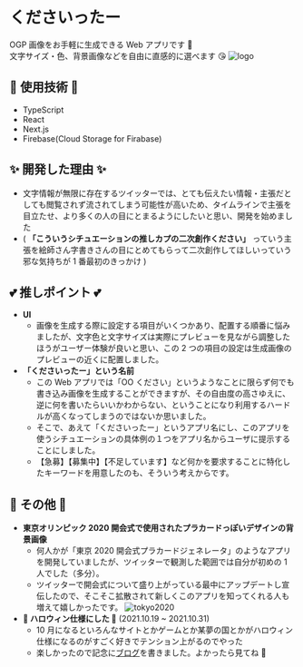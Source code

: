 # **くださいったー**

OGP 画像をお手軽に生成できる Web アプリです 🎉  
文字サイズ・色、背景画像などを自由に直感的に選べます 😘
![logo](https://kudasaitter.vercel.app/default.png)

## 🐣 使用技術 🐣

- TypeScript
- React
- Next.js
- Firebase(Cloud Storage for Firabase)

## ✨ 開発した理由 ✨

- 文字情報が無限に存在するツイッターでは、とても伝えたい情報・主張だとしても閲覧されず流されてしまう可能性が高いため、タイムラインで主張を目立たせ、より多くの人の目にとまるようにしたいと思い、開発を始めました
- ( **「こういうシチュエーションの推しカプの二次創作ください」** っていう主張を絵師さん字書きさんの目にとめてもらって二次創作してほしいっていう邪な気持ちが 1 番最初のきっかけ )

## 💕 推しポイント 💕

- **UI**
  - 画像を生成する際に設定する項目がいくつかあり、配置する順番に悩みましたが、文字色と文字サイズは実際にプレビューを見ながら調整したほうがユーザー体験が良いと思い、この 2 つの項目の設定は生成画像のプレビューの近くに配置しました。
- **「くださいったー」という名前**
  - この Web アプリでは「OO ください」というようなことに限らず何でも書き込み画像を生成することができますが、その自由度の高さゆえに、逆に何を書いたらいいかわからない、ということになり利用するハードルが高くなってしまうのではないか思いました。
  - そこで、あえて「くださいったー」というアプリ名にし、このアプリを使うシチュエーションの具体例の１つをアプリ名からユーザに提示することにしました。
  - 【急募】【募集中】【不足しています】など何かを要求することに特化したキーワードを用意したのも、そういう考えからです。

## 💃 その他 💃

- **東京オリンピック 2020 開会式で使用されたプラカードっぽいデザインの背景画像**
  - 何人かが「東京 2020 開会式プラカードジェネレータ」のようなアプリを開発していましたが、ツイッターで観測した範囲では自分が初めの 1 人でした（多分）。
  - ツイッターで開会式について盛り上がっている最中にアップデートし宣伝したので、そこそこ拡散されて新しくこのアプリを知ってくれる人も増えて嬉しかったです。
    ![tokyo2020](https://kudasaitter.vercel.app/tokyo2020.png)
- **🎃 ハロウィン仕様にした 🎃** (2021.10.19 ~ 2021.10.31)
  - 10 月になるといろんなサイトとかゲームとか某夢の国とかがハロウィン仕様になるのがすごく好きでテンション上がるのでやった
  - 楽しかったので記念に[ブログ](https://hiyoko-coder.hatenablog.com/entry/2021/10/27/164024)を書きました。よかったら見てね 👻
